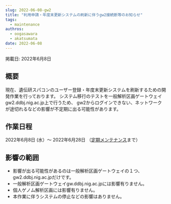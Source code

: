 ```yaml
---
slug: 2022-06-08-gw2
title: "利用申請・年度末更新システムの刷新に伴うgw2接続断等のお知らせ"
tags:
  - maintenance
authros:
  - oogasawara
  - akatsumata
date: 2022-06-08
---
```


掲載日: 2022年6月8日

## 概要

現在、遺伝研スパコンのユーザー登録・年度末更新システムを刷新するための開発作業を行っております。
システム移行のテストを一般解析区画ゲートウェイgw2.ddbj.nig.ac.jp上で行うため、
gw2からログインできない、ネットワークが途切れるなどの影響が不定期に出る可能性があります。


## 作業日程

2022年6月8日 (水）～ 2022年6月28日 （[定期メンテナンス](/blog/2022-04-25-scheduled-maintenance/)まで）


## 影響の範囲

- 影響が出る可能性があるのは一般解析区画ゲートウェイの１つ、gw2.ddbj.nig.ac.jpだけです。
- 一般解析区画ゲートウェイgw.ddbj.nig.ac.jpには影響有りません。
- 個人ゲノム解析区画には影響有りません。
- 本作業に伴うシステムの停止などの影響はありません。
